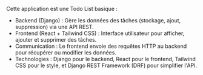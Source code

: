 Cette application est une Todo List basique :
- Backend (Django) : Gère les données des tâches (stockage, ajout, suppression) via une API REST.
- Frontend (React + Tailwind CSS) : Interface utilisateur pour afficher, ajouter et supprimer des tâches.
- Communication : Le frontend envoie des requêtes HTTP au backend pour récupérer ou modifier les données.
- Technologies : Django pour le backend, React pour le frontend, Tailwind CSS pour le style, et Django REST Framework (DRF) pour simplifier l'API.
